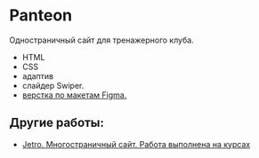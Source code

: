 # Panteon
Одностраничный сайт для тренажерного клуба.

- HTML 
- CSS 
- адаптив
- слайдер Swiper.
- [верстка по макетам Figma.](https://www.figma.com/file/aQD61QZf07daDAlLvgDuI8/Panteon)


## Другие работы:

- [Jetro. Многостраничный сайт. Работа выполнена на курсах](https://elena-gerasimovich.github.io/Jetro/) 
